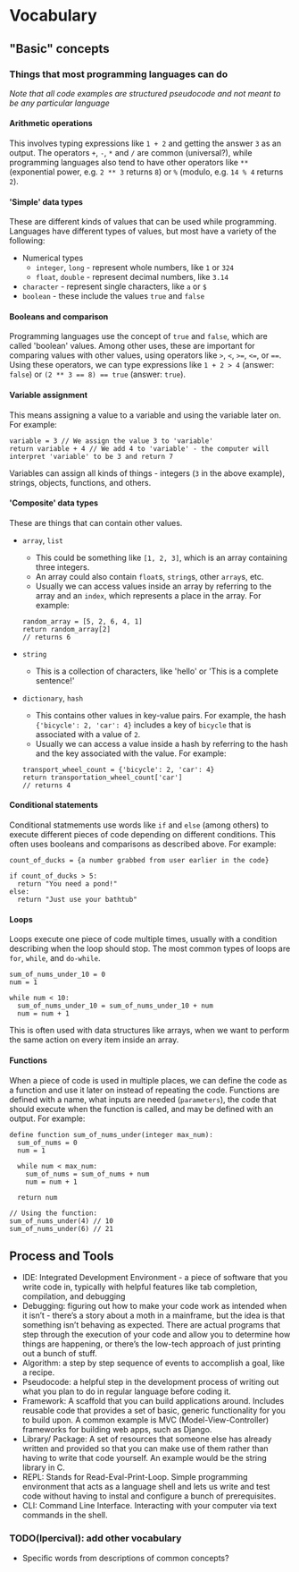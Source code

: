 # Vocabulary

## "Basic" concepts

### Things that most programming languages can do
*Note that all code examples are structured pseudocode and not meant to be any particular language*

#### Arithmetic operations
This involves typing expressions like `1 + 2` and getting the answer `3` as an output. The operators `+`, `-`, `*` and `/` are common (universal?), while programming languages also tend to have other operators like `**` (exponential power, e.g. `2 ** 3` returns `8`) or `%` (modulo, e.g. `14 % 4` returns `2`).

#### 'Simple' data types
These are different kinds of values that can be used while programming. Languages have different types of values, but most have a variety of the following:
- Numerical types
  - `integer`, `long` - represent whole numbers, like `1` or `324`
  - `float`, `double` - represent decimal numbers, like `3.14`
- `character` - represent single characters, like `a` or `$`
- `boolean` - these include the values `true` and `false`

#### Booleans and comparison
Programming languages use the concept of `true` and `false`, which are called 'boolean' values. Among other uses, these are important for comparing values with other values, using operators like `>`, `<`, `>=`, `<=`, or `==`. Using these operators, we can type expressions like `1 + 2 > 4` (answer: `false`) or `(2 ** 3 == 8) == true` (answer: `true`).  

#### Variable assignment
This means assigning a value to a variable and using the variable later on. For example:
```
variable = 3 // We assign the value 3 to 'variable'
return variable + 4 // We add 4 to 'variable' - the computer will interpret 'variable' to be 3 and return 7
```

Variables can assign all kinds of things - integers (`3` in the above example), strings, objects, functions, and others.

#### 'Composite' data types
These are things that can contain other values. 
- `array`, `list`
  - This could be something like `[1, 2, 3]`, which is an array containing three integers.
  - An array could also contain `float`s, `string`s, other `array`s, etc.
  - Usually we can access values inside an array by referring to the array and an `index`, which represents a place in the array. For example:
  ```
  random_array = [5, 2, 6, 4, 1]
  return random_array[2]
  // returns 6
  ```

- `string` 
  - This is a collection of characters, like 'hello' or 'This is a complete sentence!'
- `dictionary`, `hash` 
  - This contains other values in key-value pairs. For example, the hash `{'bicycle': 2, 'car': 4}` includes a key of `bicycle` that is associated with a value of `2`.
  - Usually we can access a value inside a hash by referring to the hash and the key associated with the value. For example:
  ```
  transport_wheel_count = {'bicycle': 2, 'car': 4}
  return transportation_wheel_count['car']
  // returns 4
  ```

#### Conditional statements
Conditional statmements use words like `if` and `else` (among others) to execute different pieces of code depending on different conditions. This often uses booleans and comparisons as described above. For example:
```
count_of_ducks = {a number grabbed from user earlier in the code}

if count_of_ducks > 5:
  return "You need a pond!"
else:
  return "Just use your bathtub"
```

#### Loops
Loops execute one piece of code multiple times, usually with a condition describing when the loop should stop. The most common types of loops are `for`, `while`, and `do-while`.
```
sum_of_nums_under_10 = 0
num = 1

while num < 10:
  sum_of_nums_under_10 = sum_of_nums_under_10 + num
  num = num + 1
```

This is often used with data structures like arrays, when we want to perform the same action on every item inside an array. 

#### Functions
When a piece of code is used in multiple places, we can define the code as a function and use it later on instead of repeating the code. Functions are defined with a name, what inputs are needed (`parameters`), the code that should execute when the function is called, and may be defined with an output. For example:
```
define function sum_of_nums_under(integer max_num):
  sum_of_nums = 0
  num = 1

  while num < max_num:
    sum_of_nums = sum_of_nums + num
    num = num + 1

  return num

// Using the function:
sum_of_nums_under(4) // 10
sum_of_nums_under(6) // 21
```

## Process and Tools
- IDE: Integrated Development Environment - a piece of software that you write code in, typically with helpful features like tab completion, compilation, and debugging
- Debugging: figuring out how to make your code work as intended when it isn’t - there’s a story about a moth in a mainframe, but the idea is that something isn’t behaving as expected. There are actual programs that step through the execution of your code and allow you to determine how things are happening, or there’s the low-tech approach of just printing out a bunch of stuff.
- Algorithm: a step by step sequence of events to accomplish a goal, like a recipe.
- Pseudocode: a helpful step in the development process of writing out what you plan to do in regular language before coding it.
- Framework: A scaffold that you can build applications around. Includes reusable code that provides a set of basic, generic functionality for you to build upon. A common example is MVC (Model-View-Controller) frameworks for building web apps, such as Django.
- Library/ Package: A set of resources that someone else has already written and provided so that you can make use of them rather than having to write that code yourself. An example would be the string library in C.
- REPL: Stands for Read-Eval-Print-Loop. Simple programming environment that acts as a language shell and lets us write and test code without having to instal and configure a bunch of prerequisites.
- CLI: Command Line Interface. Interacting with your computer via text commands in the shell.


### TODO(lpercival): add other vocabulary
- Specific words from descriptions of common concepts? 



